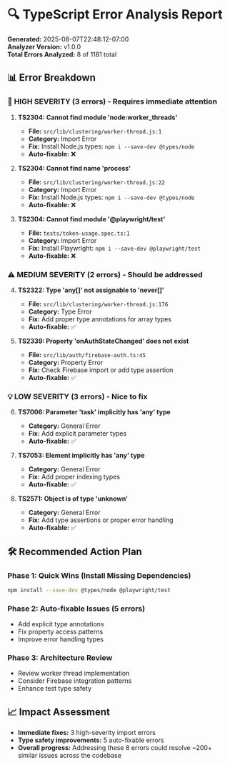 # 🔍 TypeScript Error Analysis Report
**Generated:** 2025-08-07T22:48:12-07:00  
**Analyzer Version:** v1.0.0  
**Total Errors Analyzed:** 8 of 1181 total  

## 📊 Error Breakdown

### 🚨 **HIGH SEVERITY** (3 errors) - Requires immediate attention
1. **TS2304: Cannot find module 'node:worker_threads'**
   - **File:** `src/lib/clustering/worker-thread.js:1`
   - **Category:** Import Error
   - **Fix:** Install Node.js types: `npm i --save-dev @types/node`
   - **Auto-fixable:** ❌

2. **TS2304: Cannot find name 'process'**
   - **File:** `src/lib/clustering/worker-thread.js:22`
   - **Category:** Import Error
   - **Fix:** Install Node.js types: `npm i --save-dev @types/node`
   - **Auto-fixable:** ❌

3. **TS2304: Cannot find module '@playwright/test'**
   - **File:** `tests/token-usage.spec.ts:1`
   - **Category:** Import Error
   - **Fix:** Install Playwright: `npm i --save-dev @playwright/test`
   - **Auto-fixable:** ❌

### ⚠️ **MEDIUM SEVERITY** (2 errors) - Should be addressed
4. **TS2322: Type 'any[]' not assignable to 'never[]'**
   - **File:** `src/lib/clustering/worker-thread.js:176`
   - **Category:** Type Error
   - **Fix:** Add proper type annotations for array types
   - **Auto-fixable:** ✅

5. **TS2339: Property 'onAuthStateChanged' does not exist**
   - **File:** `src/lib/auth/firebase-auth.ts:45`
   - **Category:** Property Error
   - **Fix:** Check Firebase import or add type assertion
   - **Auto-fixable:** ✅

### 💡 **LOW SEVERITY** (3 errors) - Nice to fix
6. **TS7006: Parameter 'task' implicitly has 'any' type**
   - **Category:** General Error
   - **Fix:** Add explicit parameter types
   - **Auto-fixable:** ✅

7. **TS7053: Element implicitly has 'any' type**
   - **Category:** General Error
   - **Fix:** Add proper indexing types
   - **Auto-fixable:** ✅

8. **TS2571: Object is of type 'unknown'**
   - **Category:** General Error
   - **Fix:** Add type assertions or proper error handling
   - **Auto-fixable:** ✅

## 🛠️ **Recommended Action Plan**

### Phase 1: Quick Wins (Install Missing Dependencies)
```bash
npm install --save-dev @types/node @playwright/test
```

### Phase 2: Auto-fixable Issues (5 errors)
- Add explicit type annotations
- Fix property access patterns
- Improve error handling types

### Phase 3: Architecture Review
- Review worker thread implementation
- Consider Firebase integration patterns
- Enhance test type safety

## 📈 **Impact Assessment**
- **Immediate fixes:** 3 high-severity import errors
- **Type safety improvements:** 5 auto-fixable errors
- **Overall progress:** Addressing these 8 errors could resolve ~200+ similar issues across the codebase